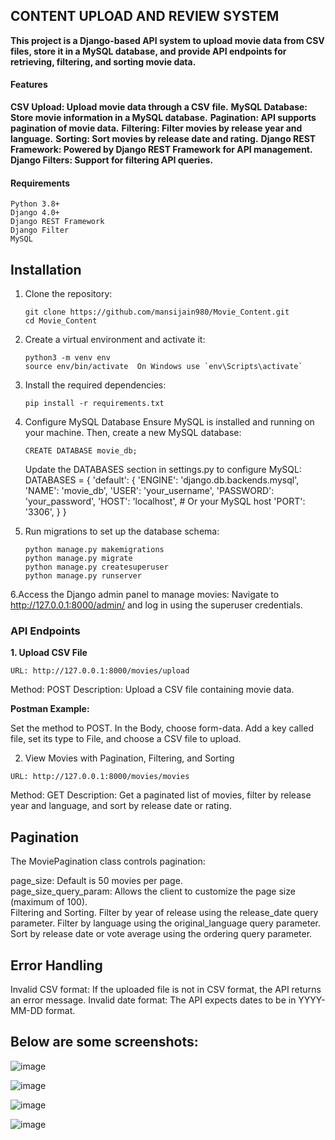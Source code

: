 ## CONTENT UPLOAD AND REVIEW SYSTEM

**This project is a Django-based API system to upload movie data from CSV files, store it in a MySQL database, and provide API endpoints for retrieving, filtering, and sorting movie data.**

#### Features

**CSV Upload: Upload movie data through a CSV file.**
**MySQL Database: Store movie information in a MySQL database.**
**Pagination: API supports pagination of movie data.**
**Filtering: Filter movies by release year and language.**
**Sorting: Sort movies by release date and rating.**
**Django REST Framework: Powered by Django REST Framework for API management.**
**Django Filters: Support for filtering API queries.**


#### Requirements

~~~
Python 3.8+
Django 4.0+
Django REST Framework
Django Filter
MySQL
~~~

## Installation

1. Clone the repository:

   ~~~
   git clone https://github.com/mansijain980/Movie_Content.git
   cd Movie_Content
   ~~~

2. Create a virtual environment and activate it:

   ~~~
   python3 -m venv env
   source env/bin/activate  On Windows use `env\Scripts\activate`
   ~~~

3. Install the required dependencies:

   ~~~
   pip install -r requirements.txt
   ~~~

4. Configure MySQL Database
   Ensure MySQL is installed and running on your machine. Then, create a new MySQL database:

   ~~~
   CREATE DATABASE movie_db;
   ~~~

   Update the DATABASES section in settings.py to configure MySQL:
   DATABASES = {
    'default': {
        'ENGINE': 'django.db.backends.mysql',
        'NAME': 'movie_db',
        'USER': 'your_username',
        'PASSWORD': 'your_password',
        'HOST': 'localhost',  # Or your MySQL host
        'PORT': '3306',
    }
}

5. Run migrations to set up the database schema:
   
   ~~~
   python manage.py makemigrations
   python manage.py migrate
   python manage.py createsuperuser
   python manage.py runserver
   ~~~

6.Access the Django admin panel to manage movies:
Navigate to http://127.0.0.1:8000/admin/ and log in using the superuser credentials.

### API Endpoints

**1. Upload CSV File**
```
URL: http://127.0.0.1:8000/movies/upload
```
Method: POST
Description: Upload a CSV file containing movie data.

**Postman Example:**

Set the method to POST.
In the Body, choose form-data.
Add a key called file, set its type to File, and choose a CSV file to upload.

2. View Movies with Pagination, Filtering, and Sorting

```
URL: http://127.0.0.1:8000/movies/movies
```
Method: GET
Description: Get a paginated list of movies, filter by release year and language, and sort by release date or rating.

## Pagination
The MoviePagination class controls pagination:

page_size: Default is 50 movies per page.<br />
page_size_query_param: Allows the client to customize the page size (maximum of 100).<br />
Filtering and Sorting.
Filter by year of release using the release_date query parameter.
Filter by language using the original_language query parameter.
Sort by release date or vote average using the ordering query parameter.

## Error Handling
Invalid CSV format: If the uploaded file is not in CSV format, the API returns an error message.
Invalid date format: The API expects dates to be in YYYY-MM-DD format.

## Below are some screenshots:
![image](https://github.com/user-attachments/assets/e3a61da2-f193-41fe-b8e8-acc1f99d9972)

![image](https://github.com/user-attachments/assets/09a9391a-b89b-4fc7-b993-c66e356146af)

![image](https://github.com/user-attachments/assets/2fe4f6b3-1842-44e4-8d38-e3cb9e89ddb4)

![image](https://github.com/user-attachments/assets/f8155bcc-4cb7-4ff1-aec7-09dc069772ad)



